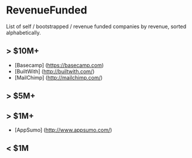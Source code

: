 RevenueFunded
=============
List of self / bootstrapped / revenue funded companies by revenue, sorted alphabetically.

&gt; $10M+
-------
* [Basecamp] (https://basecamp.com)
* [BuiltWith] (http://builtwith.com/)
* [MailChimp] (http://mailchimp.com/)

&gt; $5M+
-------

&gt; $1M+
-------
 * [AppSumo] (http://www.appsumo.com/)

&lt; $1M
------
